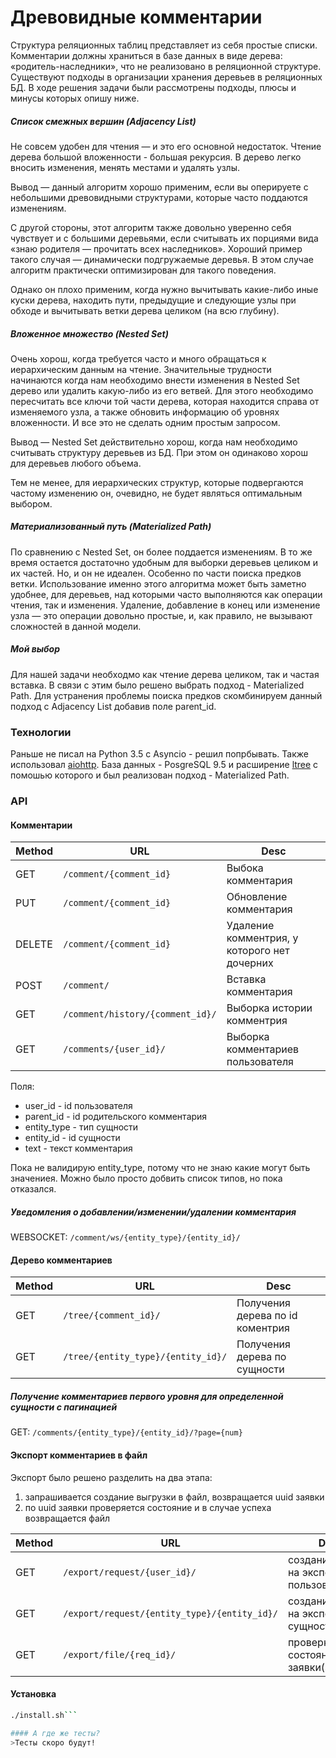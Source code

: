 Древовидные комментарии
=======================
Структура реляционных таблиц представляет из себя простые списки.
Комментарии должны храниться в базе данных в виде дерева: «родитель-наследники», что не реализовано в реляционной структуре.
Существуют подходы в организации хранения деревьев в реляционных БД.
В ходе решения задачи были рассмотрены подходы, плюсы и минусы которых опишу ниже.

##### Список смежных вершин (Adjacency List)

Не совсем удобен для чтения — и это его основной недостаток.
Чтение дерева большой вложенности - большая рекурсия.
В дерево легко вносить изменения, менять местами и удалять узлы.

Вывод — данный алгоритм хорошо применим, если вы оперируете с небольшими древовидными структурами, которые часто поддаются изменениям.

С другой стороны, этот алгоритм также довольно уверенно себя чувствует и с большими деревьями, если считывать их порциями вида «знаю родителя — прочитать всех наследников». Хороший пример такого случая — динамически подгружаемые деревья. В этом случае алгоритм практически оптимизирован для такого поведения.

Однако он плохо применим, когда нужно вычитывать какие-либо иные куски дерева, находить пути, предыдущие и следующие узлы при обходе и вычитывать ветки дерева целиком (на всю глубину).

##### Вложенное множество (Nested Set)

Очень хорош, когда требуется часто и много обращаться к иерархическим данным на чтение. 
Значительные трудности начинаются когда нам необходимо внести изменения в Nested Set дерево или удалить какую-либо из его ветвей. Для этого необходимо пересчитать все ключи той части дерева, которая находится справа от изменяемого узла, а также обновить информацию об уровнях вложенности. И все это не сделать одним простым запросом.

Вывод — Nested Set действительно хорош, когда нам необходимо считывать структуру деревьев из БД. При этом он одинаково хорош для деревьев любого объема.

Тем не менее, для иерархических структур, которые подвергаются частому изменению он, очевидно, не будет являться оптимальным выбором.

##### Материализованный путь (Materialized Path)

По сравнению с Nested Set, он более поддается изменениям.
В то же время остается достаточно удобным для выборки деревьев целиком и их частей.
Но, и он не идеален. Особенно по части поиска предков ветки.
Использование именно этого алгоритма может быть заметно удобнее, для деревьев, над которыми часто выполняются как операции чтения, так и изменения.
Удаление, добавление в конец или изменение узла — это операции довольно простые, и, как правило, не вызывают сложностей в данной модели.

##### Мой выбор
Для нашей задачи необходмо как чтение дерева целиком, так и частая вставка. В связи с этим было решено выбрать подход - Materialized Path.
Для устранения проблемы поиска предков скомбинируем данный подход с Adjacency List добавив поле parent_id.

### Технологии
Раньше не писал на Python 3.5 с Asyncio - решил попрбывать.
Также использовал [aiohttp](http://aiohttp.readthedocs.io/en/stable/index.html).
База данных - PosgreSQL 9.5 и расширение [ltree](https://postgrespro.ru/docs/postgresql/9.5/ltree) с помошью которого и был реализован подход - Materialized Path.

### API

#### Комментарии
| Method | URL | Desc
| ------ | --- | ----
| GET | `/comment/{comment_id}` | Выбока комментария
| PUT | `/comment/{comment_id}` | Обновление комментария
| DELETE | `/comment/{comment_id}` | Удаление комментрия, у которого нет дочерних
| POST | `/comment/` | Вставка комментария
| GET | `/comment/history/{comment_id}/` | Выборка истории комментрия
| GET | `/comments/{user_id}/` | Выборка комментариев пользователя

Поля:
* user_id - id пользователя
* parent_id - id родительского комментария
* entity_type - тип сущности
* entity_id - id сущности
* text - текст комментария

Пока не валидирую entity_type, потому что не знаю какие могут быть значениея.
Можно было просто добвить список типов, но пока отказался.

##### Уведомления о добавлении/изменении/удалении комментария
WEBSOCKET: `/comment/ws/{entity_type}/{entity_id}/`

#### Дерево комментариев
| Method | URL | Desc
| ------ | --- | ----
| GET | `/tree/{comment_id}/` | Получения дерева по id коментрия
| GET | `/tree/{entity_type}/{entity_id}/` | Получения дерева по сущности

##### Получение комментариев первого уровня для определенной сущности с пагинацией
GET: `/comments/{entity_type}/{entity_id}/?page={num}`

#### Экспорт комментариев в файл
Экспорт было решено разделить на два этапа:
1) запрашивается создание выгрузки в файл, возвращается uuid заявки
2) по uuid заявки проверяется состояние и в случае успеха возвращается файл

| Method | URL | Desc
| ------ | --- | ----
| GET | `/export/request/{user_id}/` | создание заявки на экспорт по пользователю
| GET | `/export/request/{entity_type}/{entity_id}/` | создание заявки на экспорт по сущности
| GET | `/export/file/{req_id}/` | проверка состояния заявки(экспрота)


#### Установка
```sh
./install.sh```

#### А где же тесты?
>Тесты скоро будут!

